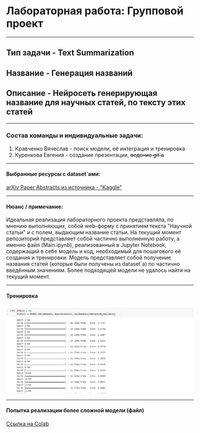 # Лабораторная работа: Групповой проект
***

## Тип задачи - Text Summarization
## Название - Генерация названий
## Описание - 	Нейросеть генерирующая название для научных статей, по тексту этих статей

***

### Состав команды и индивидуальные задачи:
1. Кравченко Вячеслав - поиск модели, её интеграция и тренировка
2. Куренкова Евгения - создание презентации, ~~ведение git`а~~

***

#### Выбранные ресурсы с dataset`ами:
[arXiv Paper Abstracts из источника - "Kaggle"](https://www.kaggle.com/datasets/spsayakpaul/arxiv-paper-abstracts?select=arxiv_data.csv)

***

#### Нюанс / примечание:

Идеальная реализация лабораторного проекта представляла, по мнению выполняющих, собой web-форму с принятием текста "Научной статьи" и с полем, выдающим название статьи. 
На текущий момент репозиторий представляет собой частично выполненную работу, а именно файл (Main.ipynb), реализованный в Jupyter Notebook, содержащий в себе модель и код, необходимый для пошагового её создания и тренировки. Модель представляет собой получение названия статей (которые были получены из dataset`а) по частично введённым значениям. Более подходящей модели не удалось найти на текущий момент.

***

#### Тренировка 
![Изображение тренировки](/src/images/treaning.jpg)

***
#### Попытка реализации более сложной модели (файл)
[Ссылка на Colab](https://colab.research.google.com/drive/1DPiMjhaHzAnUxsr_KeUx-QU2FJAZJj9L?usp=sharing#scrollTo=o_8FjRWGbEGZ)
